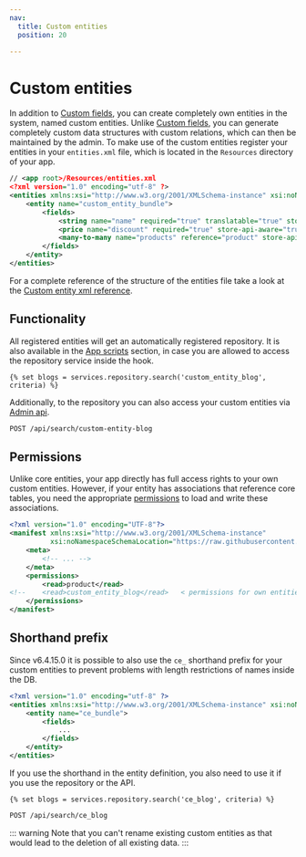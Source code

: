 ```yaml
---
nav:
  title: Custom entities
  position: 20

---
```


# Custom entities

In addition to [Custom fields](custom-fields), you can create completely own entities in the system, named custom entities.
Unlike [Custom fields](custom-fields), you can generate completely custom data structures with custom relations, which can then be maintained by the admin.
To make use of the custom entities register your entities in your `entities.xml` file, which is located in the `Resources` directory of your app.

```xml
// <app root>/Resources/entities.xml
<?xml version="1.0" encoding="utf-8" ?>
<entities xmlns:xsi="http://www.w3.org/2001/XMLSchema-instance" xsi:noNamespaceSchemaLocation="https://raw.githubusercontent.com/shopware/platform/trunk/src/Core/System/CustomEntity/Xml/entity-1.0.xsd">
    <entity name="custom_entity_bundle">
        <fields>
            <string name="name" required="true" translatable="true" store-api-aware="true" />
            <price name="discount" required="true" store-api-aware="true"/>
            <many-to-many name="products" reference="product" store-api-aware="true" />
        </fields>
    </entity>
</entities>
```

For a complete reference of the structure of the entities file take a look at the [Custom entity xml reference](../../../../resources/references/app-reference/entities-reference).

## Functionality

All registered entities will get an automatically registered repository. It is also available in the [App scripts](../app-scripts/) section, in case you are allowed to access the repository service inside the hook.

```twig
{% set blogs = services.repository.search('custom_entity_blog', criteria) %}
```

Additionally, to the repository you can also access your custom entities via [Admin api](../../../../concepts/api/admin-api).

```bash
POST /api/search/custom-entity-blog
```

## Permissions

Unlike core entities, your app directly has full access rights to your own custom entities. However, if your entity has associations that reference core tables,
you need the appropriate [permissions](../../../../resources/references/app-reference/manifest-reference) to load and write these associations.

```xml
<?xml version="1.0" encoding="UTF-8"?>
<manifest xmlns:xsi="http://www.w3.org/2001/XMLSchema-instance"
          xsi:noNamespaceSchemaLocation="https://raw.githubusercontent.com/shopware/platform/trunk/src/Core/Framework/App/Manifest/Schema/manifest-2.0.xsd">
    <meta>
        <!-- ... -->
    </meta>
    <permissions>
        <read>product</read>
<!--    <read>custom_entity_blog</read>   < permissions for own entities are automatically set  -->
    </permissions>
</manifest>
```

## Shorthand prefix

Since v6.4.15.0 it is possible to also use the `ce_` shorthand prefix for your custom entities to prevent problems with length restrictions of names inside the DB.

```xml
<?xml version="1.0" encoding="utf-8" ?>
<entities xmlns:xsi="http://www.w3.org/2001/XMLSchema-instance" xsi:noNamespaceSchemaLocation="https://raw.githubusercontent.com/shopware/platform/trunk/src/Core/System/CustomEntity/Xml/entity-1.0.xsd">
    <entity name="ce_bundle">
        <fields>
            ...
        </fields>
    </entity>
</entities>
```

If you use the shorthand in the entity definition, you also need to use it if you use the repository or the API.

```twig
{% set blogs = services.repository.search('ce_blog', criteria) %}
```

```bash
POST /api/search/ce_blog
```

::: warning
Note that you can't rename existing custom entities as that would lead to the deletion of all existing data.
:::
